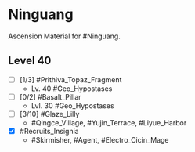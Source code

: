 # Ninguang 

Ascension Material for #Ninguang.

## Level 40

- [ ] [1/3] #Prithiva_Topaz_Fragment
	- Lv. 40 #Geo_Hypostases
- [ ] [0/2] #Basalt_Pillar
	- Lvl. 30 #Geo_Hypostases
- [ ] [3/10] #Glaze_Lilly
	- #Qingce_Village, #Yujin_Terrace, #Liyue_Harbor
- [x] #Recruits_Insignia
	- #Skirmisher, #Agent, #Electro_Cicin_Mage